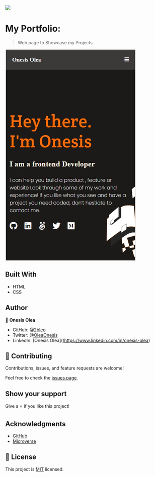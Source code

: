 ![](https://img.shields.io/badge/Microverse-blueviolet)

# My Portfolio:

> Web page to Showcase my Projects.

![screenshot](img/Screenshot.jpg)


## Built With

- HTML
- CSS

## Author

👤 **Onesis Olea**

- GitHub: [@2bleo](https://github.com/2bleO)
- Twitter: [@OleaOnesis](https://twitter.com/OleaOnesis)
- LinkedIn: [Onesis Olea]((https://www.linkedin.com/in/onesis-olea)

## 🤝 Contributing

Contributions, issues, and feature requests are welcome!

Feel free to check the [issues page](../../issues/).

## Show your support

Give a ⭐️ if you like this project!

## Acknowledgments

* [GitHub](https://www.github.com)
* [Microverse](https://microverse.org)


## 📝 License

This project is [MIT](https://github.com/microverseinc/readme-template/blob/master/MIT.md) licensed.